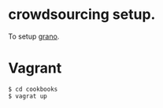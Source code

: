 # crowdsourcing setup.

To setup [grano][1].

# Vagrant

```
$ cd cookbooks
$ vagrat up
```

[1]: http://grano.pudo.org/

